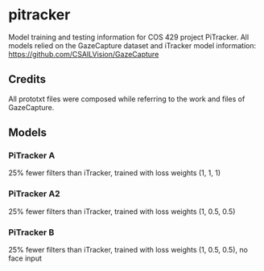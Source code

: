 # pitracker
Model training and testing information for COS 429 project PiTracker. All models relied on the GazeCapture dataset and iTracker model information: https://github.com/CSAILVision/GazeCapture
## Credits
All prototxt files were composed while referring to the work and files of GazeCapture.
## Models
### PiTracker A
25% fewer filters than iTracker, trained with loss weights (1, 1, 1)
### PiTracker A2
25% fewer filters than iTracker, trained with loss weights (1, 0.5, 0.5)
### PiTracker B
25% fewer filters than iTracker, trained with loss weights (1, 0.5, 0.5), no face input
